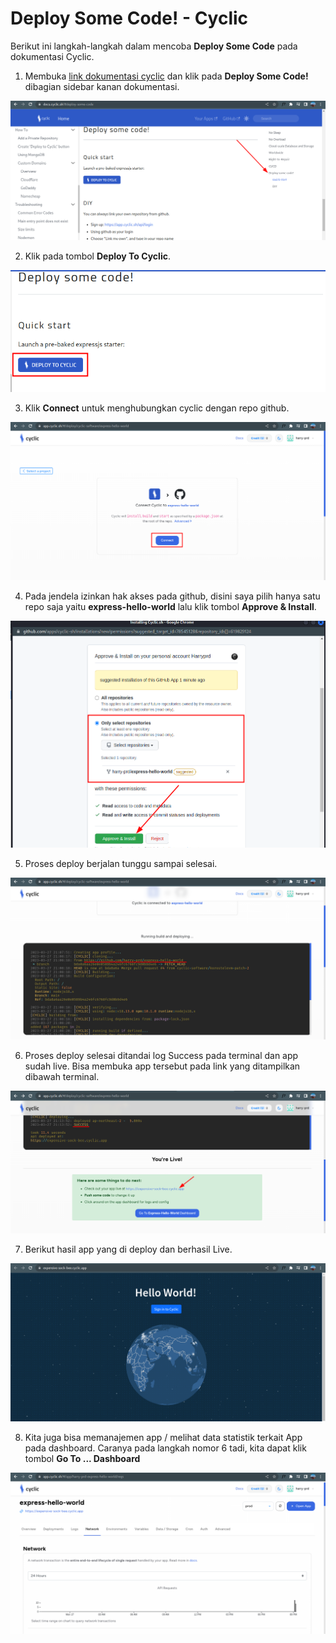 # Deploy Some Code! - Cyclic
Berikut ini langkah-langkah dalam mencoba **Deploy Some Code** pada dokumentasi Cyclic.

1. Membuka [link dokumentasi cyclic](https://docs.cyclic.sh/#deploy-some-code) dan klik pada **Deploy Some Code!** dibagian sidebar kanan dokumentasi.

 ![link dokumentasi cyclic](https://github.com/harry-prd/tekn-cloud-computing/blob/master/minggu-03/gambar/latihan01.png)


2. Klik pada tombol **Deploy To Cyclic**.

 ![deploy to cyclic](https://github.com/harry-prd/tekn-cloud-computing/blob/master/minggu-03/gambar/latihan02.png)


3. Klik **Connect** untuk menghubungkan cyclic dengan repo github.

 ![connect repo](https://github.com/harry-prd/tekn-cloud-computing/blob/master/minggu-03/gambar/latihan03.png)


4. Pada jendela izinkan hak akses pada github, disini saya pilih hanya satu repo saja yaitu **express-hello-world** lalu klik tombol **Approve & Install**.

 ![izinkan hak akses](https://github.com/harry-prd/tekn-cloud-computing/blob/master/minggu-03/gambar/latihan04.png)


5. Proses deploy berjalan tunggu sampai selesai.

 ![proses deploy](https://github.com/harry-prd/tekn-cloud-computing/blob/master/minggu-03/gambar/latihan05.png)


6. Proses deploy selesai ditandai log Success pada terminal dan app sudah live. Bisa membuka app tersebut pada link yang ditampilkan dibawah terminal.

 ![proses deploy selesai](https://github.com/harry-prd/tekn-cloud-computing/blob/master/minggu-03/gambar/latihan06.png)


7. Berikut hasil app yang di deploy dan berhasil Live.

 ![App Live](https://github.com/harry-prd/tekn-cloud-computing/blob/master/minggu-03/gambar/hasil-deploy.png)


8. Kita juga bisa memanajemen app / melihat data statistik terkait App pada dashboard. Caranya pada langkah nomor 6 tadi, kita dapat klik tombol **Go To ... Dashboard**

 ![App Live](https://github.com/harry-prd/tekn-cloud-computing/blob/master/minggu-03/gambar/latihan07.png)
